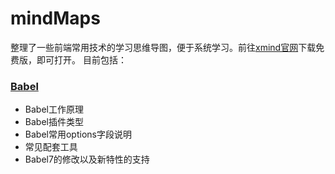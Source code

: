 # mindMaps
整理了一些前端常用技术的学习思维导图，便于系统学习。前往[xmind官网](https://www.xmind.cn/)下载免费版，即可打开。
目前包括：

### [Babel](https://github.com/shengyur/mindMaps/blob/master/Babel/Babel.xmind)
- Babel工作原理
- Babel插件类型
- Babel常用options字段说明
- 常见配套工具
- Babel7的修改以及新特性的支持


